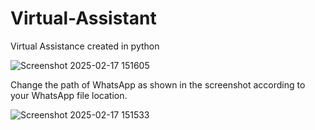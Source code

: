 # Virtual-Assistant
 Virtual Assistance created in python
 
![Screenshot 2025-02-17 151605](https://github.com/user-attachments/assets/24caddf3-cc2c-4ab8-9465-993f8c2ba0f3)


Change the path of WhatsApp as shown in the screenshot according to your WhatsApp file location.



![Screenshot 2025-02-17 151533](https://github.com/user-attachments/assets/e8c5aadf-a345-43b1-878f-ffdf1bfa550b)
